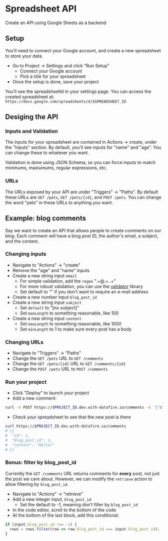 # Spreadsheet API
Create an API using Google Sheets as a backend

## Setup
You'll need to connect your Google account, and create a
new spreadsheet to store your data.

* Go to Project -> Settings and click "Run Setup"
  * Connect your Google account
  * Pick a title for your spreadsheet
* Once the setup is done, save your project

You'll see the spreadsheetId in your settings page. You can access the created spreadsheet at:
`https://docs.google.com/spreadsheets/d/$SPREADSHEET_ID`

## Desiging the API

### Inputs and Validation
The inputs for your spreadsheet are contained in Actions -> create,
under the "Inputs" section. By default, you'll see inputs for "name" and
"age". You can change these to whatever you want.

Validation is done using JSON Schema, so you can force inputs to match
minimums, maxiumums, regular expressions, etc.

### URLs
The URLs exposed by your API are under "Triggers" -> "Paths". By default
these URLs are `GET /pets`, `GET /pets/{id}`, and `POST /pets`. You can change
the word "pets" in these URLs to anything you want.

## Example: blog comments
Say we want to create an API that allows people to create comments on our blog.
Each comment will have a blog post ID, the author's email, a subject, and the content.

### Changing inputs
* Navigate to "Actions" -> "create"
* Remove the "age" and "name" inputs
* Create a new string input `email`
  * For simple validation, add the `regex` ".+\@.+\..+"
  * For more robust validation, you can use the [validator](https://github.com/chriso/validator.js/) library
  * Set default to "" if you don't want to require an e-mail address
* Create a new number input `blog_post_id`
* Create a new string input `subject`
  * Set `default` to "[no subject]"
  * Set `maxLength` to something reasonable, like 100
* Create a new  string input `content`
  * Set `maxLength` to something reasonable, like 1000
  * Set `minLength` to 1 to make sure every post has a body
  
### Changing URLs
* Navigate to "Triggers" -> "Paths"
* Change the `GET /pets` URL to `GET /comments`
* Change the `GET /pets/{id}` URL to `GET /comments/{id}`
* Change the `POST /pets` URL to `POST /comments`

### Run your project
* Click "Deploy" to launch your project
* Add a new comment:
```bash
curl -X POST https://$PROJECT_ID.dev.with-datafire.io/comments -d '{"blog_post_id": 1, "content": "Hello!"}' -H "Content-Type: application/json"
```
* Check your spreadsheet to see that the new post is there
```bash
curl https://$PROJECT_ID.dev.with-datafire.io/comments
# [{
#  "id": 1,
#  "blog_post_id": 1,
#  "content": "Hello!"
# }]
```

### Bonus: filter by blog_post_id
Currently the `GET /comments` URL returns comments for **every** post, not just the post
we care about. However, we can modify the `retrieve` action to allow filtering by `blog_post_id`.

* Navigate to "Actions" -> "retrieve"
* Add a new integer input, `blog_post_id`
  * Set the default to -1, meaning don't filter by `blog_post_id`
* In the code editor, scroll to the bottom of the code
* At the bottom of the last block, add this conditional:
```js
if (input.blog_post_id !== -1) {
  rows = rows.filter(row => row.blog_post_id === input.blog_post_id);
}
```
